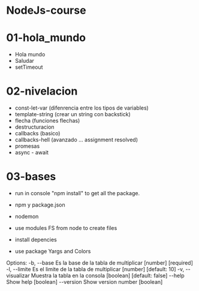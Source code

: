 # NodeJs-course

# 01-hola_mundo

- Hola mundo
- Saludar
- setTimeout

# 02-nivelacion

- const-let-var (difenrencia entre los tipos de variables)
- template-string (crear un string con backstick)
- flecha (funciones flechas)
- destructuracion
- callbacks (basico)
- callbacks-hell (avanzado ... assignment resolved)
- promesas
- async - await

# 03-bases

- run in console "npm install" to get all the package.

- npm y package.json
- nodemon
- use modules FS from node to create files
- install depencies
- use package Yargs and Colors

Options:
-b, --base Es la base de la tabla de multiplicar [number] [required]
-l, --limite Es el limite de la tabla de multiplicar
[number] [default: 10]
-v, --visualizar Muestra la tabla en la consola [boolean] [default: false]
--help Show help [boolean]
--version Show version number [boolean]
